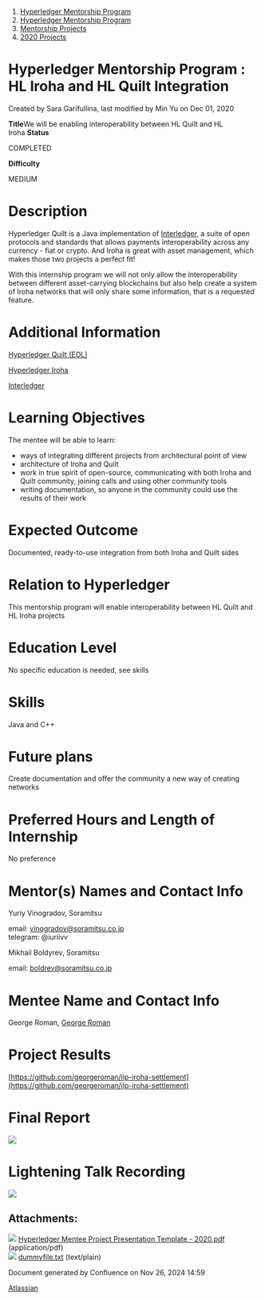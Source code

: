 1. [Hyperledger Mentorship Program](index.html)
2. [Hyperledger Mentorship Program](Hyperledger-Mentorship-Program_21954571.html)
3. [Mentorship Projects](Mentorship-Projects_21954604.html)
4. [2020 Projects](2020-Projects_21963347.html)

# Hyperledger Mentorship Program : HL Iroha and HL Quilt Integration

Created by Sara Garifullina, last modified by Min Yu on Dec 01, 2020

**Title**We will be enabling interoperability between HL Quilt and HL Iroha **Status**

COMPLETED

**Difficulty**

MEDIUM  

# Description

Hyperledger Quilt is a Java implementation of [Interledger](https://interledger.org/rfcs/0027-interledger-protocol-4/ "https://interledger.org/rfcs/0027-interledger-protocol-4/"), a suite of open protocols and standards that allows payments interoperability across any currency - fiat or crypto. And Iroha is great with asset management, which makes those two projects a perfect fit! 

With this internship program we will not only allow the interoperability between different asset-carrying blockchains but also help create a system of Iroha networks that will only share some information, that is a requested feature. 

# Additional Information

[Hyperledger Quilt (EOL)](https://lf-hyperledger.atlassian.net/wiki/spaces/quilt/overview)

[Hyperledger Iroha](https://lf-hyperledger.atlassian.net/wiki/display/iroha/)

[Interledger](https://interledger.org/rfcs/0027-interledger-protocol-4/ "https://interledger.org/rfcs/0027-interledger-protocol-4/")

# Learning Objectives

The mentee will be able to learn:

- ways of integrating different projects from architectural point of view
- architecture of Iroha and Quilt
- work in true spirit of open-source, communicating with both Iroha and Quilt community, joining calls and using other community tools
- writing documentation, so anyone in the community could use the results of their work

# Expected Outcome

Documented, ready-to-use integration from both Iroha and Quilt sides

# Relation to Hyperledger

This mentorship program will enable interoperability between HL Quilt and HL Iroha projects

# Education Level

No specific education is needed, see skills

# Skills

Java and C++

# Future plans

Create documentation and offer the community a new way of creating networks

# Preferred Hours and Length of Internship

No preference

# Mentor(s) Names and Contact Info

Yuriy Vinogradov, Soramitsu

email: [vinogradov@soramitsu.co.jp](mailto:vinogradov@soramitsu.co.jp)  
telegram: @iuriivv

Mikhail Boldyrev, Soramitsu

email: [boldrev@soramitsu.co.jp](mailto:boldrev@soramitsu.co.jp)

# Mentee Name and Contact Info

George Roman, [George Roman](https://lf-hyperledger.atlassian.net/wiki/people/557058:e437e80e-f0cc-44ae-b960-acf2051dd7aa?ref=confluence)

# Project Results

[https://github.com/georgeroman/ilp-iroha-settlement](https://github.com/georgeroman/ilp-iroha-settlement)

# Final Report

[![](attachments/thumbnails/21954679/21964131)](attachments/21954679/21964131.pdf)

# Lightening Talk Recording

![](plugins/servlet/confluence/placeholder/unknown-attachment)

## Attachments:

![](images/icons/bullet_blue.gif) [Hyperledger Mentee Project Presentation Template - 2020.pdf](attachments/21954679/21964131.pdf) (application/pdf)  
![](images/icons/bullet_blue.gif) [dummyfile.txt](attachments/21954679/21964234.txt) (text/plain)

Document generated by Confluence on Nov 26, 2024 14:59

[Atlassian](http://www.atlassian.com/)
